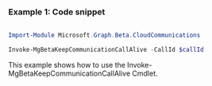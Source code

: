 ### Example 1: Code snippet

```powershell

Import-Module Microsoft.Graph.Beta.CloudCommunications

Invoke-MgBetaKeepCommunicationCallAlive -CallId $callId

```
This example shows how to use the Invoke-MgBetaKeepCommunicationCallAlive Cmdlet.

